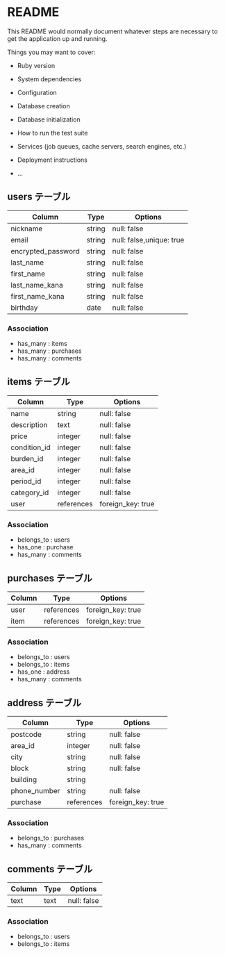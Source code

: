# README

This README would normally document whatever steps are necessary to get the
application up and running.

Things you may want to cover:

* Ruby version

* System dependencies

* Configuration

* Database creation

* Database initialization

* How to run the test suite

* Services (job queues, cache servers, search engines, etc.)

* Deployment instructions

* ...
## users テーブル

| Column             | Type     | Options                  |
| ------------------ | -------- | ------------------------ |
| nickname           | string   | null: false              |
| email              | string   | null: false,unique: true |
| encrypted_password | string   | null: false              |
| last_name          | string   | null: false              |
| first_name         | string   | null: false              |
| last_name_kana     | string   | null: false              |
| first_name_kana    | string   | null: false              |
| birthday           | date     | null: false              |

### Association

- has_many : items
- has_many : purchases
- has_many : comments

## items テーブル

| Column         | Type       | Options           |
| -------------- | ---------- | ----------------- |
| name           | string     | null: false       |
| description    | text       | null: false       |
| price          | integer    | null: false       |
| condition_id   | integer    | null: false       |
| burden_id      | integer    | null: false       |
| area_id        | integer    | null: false       |
| period_id      | integer    | null: false       |
| category_id    | integer    | null: false       |
| user           | references | foreign_key: true |

### Association

- belongs_to : users
- has_one : purchase
- has_many : comments

## purchases テーブル

| Column  | Type       | Options           |
| ------- | ---------- | ----------------- |
| user    | references | foreign_key: true |
| item    | references | foreign_key: true |

### Association

- belongs_to : users
- belongs_to : items
- has_one : address
- has_many : comments

## address テーブル
| Column        | Type       | Options           |
| ------------- | ---------- | ----------------- |
| postcode      | string     | null: false       |
| area_id       | integer    | null: false       |
| city          | string     | null: false       |
| block         | string     | null: false       |
| building      | string     |                   |
| phone_number  | string     | null: false       |
| purchase      | references | foreign_key: true |

### Association

- belongs_to : purchases
- has_many : comments

## comments テーブル
| Column   | Type   | Options     |
| -------- | ------ | ----------- |
| text     | text   | null: false |

### Association

- belongs_to : users
- belongs_to : items

